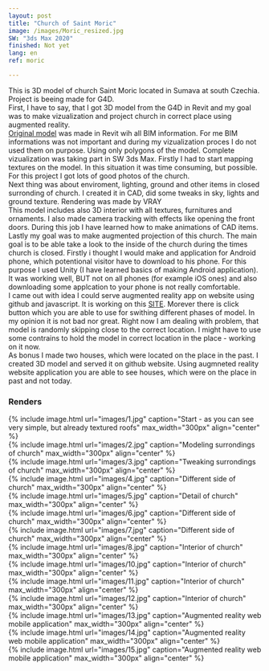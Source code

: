 ```yaml
---
layout: post
title: "Church of Saint Moric"
image: /images/Moric_resized.jpg
SW: "3ds Max 2020"
finished: Not yet
lang: en
ref: moric

---
```



This is 3D model of church Saint Moric located in Sumava at south Czechia. Project is beeing made for G4D.<br>
First, I have to say, that I got 3D model from the G4D in Revit and my goal was to make vizualization and project church in correct place using augmented reality.<br>
[Original model](https://myhub.autodesk360.com/ue2a46f28/g/shares/SH919a0QTf3c32634dcf9220b99a011d2571?fbclid=IwAR2jE7ycaLDM8OqquhtSV_9YNHdYd2qmUKgAStIRJ8iL8kjGzvYezOy0qQs) was made in Revit wih all BIM information. For me BIM informations was not important and during my vizualization proces I do not used them on purpose. Using only polygons of the model. Complete vizualization was taking part in SW 3ds Max. Firstly I had to start mapping textures on the model. In this situation it was time consuming, but possible. For this project I got lots of good photos of the church.<br>
Next thing was about enviroment, lighting, ground and other items in closed surronding of church. I created it in CAD, did some tweaks in sky, lights and ground texture. Rendering was made by VRAY<br>
This model includes also 3D interior with all textures, furnitures and ornaments. I also made camera tracking with effects like opening the front doors. During this job I have learned how to make animations of CAD items.<br>
Lastly my goal was to make augmented projection of this church. The main goal is to be able take a look to the inside of the church during the times church is closed. Firstly i thought I would make and application for Android phone, which potentional visitor have to download to his phone. For this purpose I used Unity (I have learned basics of making Android application). It was working well, BUT not on all phones (for example iOS ones) and also downloading some applcation to your phone is not really comfortable.<br> 
I came out with idea I could serve augmented reality app on website using github and javascript. It is working on this [SITE](https://xmaceska.github.io/ARTEST/). Morever there is click button which you are able to use for swithing different phases of model. In my opinion it is not bad nor great. Right now I am dealing with problem, that model is randomly skipping close to the correct location. I might have to use some contrains to hold the model in correct location in the place - working on it now. <br>
As bonus I made two houses, which were located on the place in the past. I created 3D model and served it on github website. Using augmneted reality website application you are able to see houses, which were on the place in past and not today. 

<h3> Renders </h3>
{% include image.html url="images/1.jpg" caption="Start - as you can see very simple, but already textured roofs" max_width="300px" align="center" %}
<br>
{% include image.html url="images/2.jpg" caption="Modeling surrondings of church" max_width="300px" align="center" %}
<br>
{% include image.html url="images/3.jpg" caption="Tweaking surrondings of church" max_width="300px" align="center" %}
<br>
{% include image.html url="images/4.jpg" caption="Different side of church" max_width="300px" align="center" %}
<br>
{% include image.html url="images/5.jpg" caption="Detail of church" max_width="300px" align="center" %}
<br>
{% include image.html url="images/6.jpg" caption="Different side of church" max_width="300px" align="center" %}
<br>
{% include image.html url="images/7.jpg" caption="Different side of church" max_width="300px" align="center" %}
<br>
{% include image.html url="images/8.jpg" caption="Interior of church" max_width="300px" align="center" %}
<br>
{% include image.html url="images/10.jpg" caption="Interior of church" max_width="300px" align="center" %}
<br>
{% include image.html url="images/11.jpg" caption="Interior of church" max_width="300px" align="center" %}
<br>
{% include image.html url="images/12.jpg" caption="Interior of church" max_width="300px" align="center" %}
<br>
{% include image.html url="images/13.jpg" caption="Augmented reality web mobile application" max_width="300px" align="center" %}
<br>
{% include image.html url="images/14.jpg" caption="Augmented reality web mobile application" max_width="300px" align="center" %}
<br>
{% include image.html url="images/15.jpg" caption="Augmented reality web mobile application" max_width="300px" align="center" %}
<br>